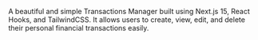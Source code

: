 A beautiful and simple Transactions Manager built using Next.js 15, React Hooks, and TailwindCSS.
It allows users to create, view, edit, and delete their personal financial transactions easily.
